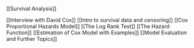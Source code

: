 [[Survival Analysis]] 

[[Interview with David Cox]]
[[Intro to survival data and censoring]]
[[Cox Proportional Hazards Model]]
	[[The Log Rank Test]]
	[[The Hazard Function]]
[[Estimation of Cox Model with Examples]]
[[Model Evaluation and Further Topics]]
